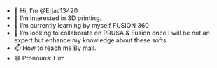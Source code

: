 - 👋 Hi, I’m @Erjac13420
- 👀 I’m interested in 3D printing.
- 🌱 I’m currently learning by myself FUSION 360
- 💞️ I’m looking to collaborate on PRUSA & Fusion once I will be not an expert but enhance my knowledge about these softs.
- 📫 How to reach me By mail.
- 😄 Pronouns: Him

<!---
Erjac13420/Erjac13420 is a ✨ special ✨ repository because its `README.md` (this file) appears on your GitHub profile.
You can click the Preview link to take a look at your changes.
--->
